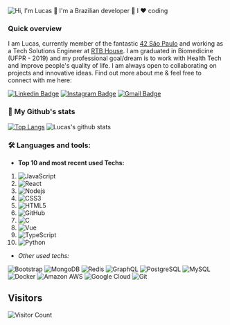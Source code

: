 ![Hi, I'm Lucas 👋 I'm a Brazilian developer 🚀 I ❤️ coding](https://github.com/lucasnfarias/lucasnfarias/blob/master/intro-readme.gif)

### Quick overview

I am Lucas, currently member of the fantastic [42 São Paulo](https://www.42sp.org.br/) and working as a Tech Solutions Engineer at [RTB House](https://www.rtbhouse.com/). I am graduated in Biomedicine (UFPR - 2019) and my professional goal/dream is to work with Health Tech and improve people's quality of life. I am always open to collaborating on projects and innovative ideas. Find out more about me & feel free to connect with me here:

[![Linkedin Badge](https://img.shields.io/badge/-lucasniehuesdefarias-blue?style=flat-square&logo=Linkedin&logoColor=white&link=https://www.linkedin.com/in/lucasniehuesdefarias/)](https://www.linkedin.com/in/lucasniehuesdefarias/)
[![Instagram Badge](https://img.shields.io/badge/-lucasnfarias-purple?style=flat-square&logo=instagram&logoColor=white&link=https://instagram.com/lucasnfarias/)](https://instagram.com/lucasnfarias)
[![Gmail Badge](https://img.shields.io/badge/-lucasnfarias01@gmail.com-c14438?style=flat-square&logo=Gmail&logoColor=white&link=mailto:lucasnfarias01@gmail.com)](mailto:lucasnfarias01@gmail.com)

### 🧾 My Github's stats

[![Top Langs](https://github-readme-stats.vercel.app/api/top-langs/?username=lucasnfarias&hide=c,java)](https://github.com/anuraghazra/github-readme-stats)
![Lucas's github stats](https://github-readme-stats.vercel.app/api?username=lucasnfarias&count_private=true&show_icons=true&hide=contribs,issues)

### 🛠 Languages and tools:

- **Top 10 and most recent used Techs:**

1. ![JavaScript](https://img.shields.io/badge/-JavaScript-orange?style=flat-square&logo=javascript)
2. ![React](https://img.shields.io/badge/-React-blue?style=flat-square&logo=react)
3. ![Nodejs](https://img.shields.io/badge/-Nodejs-black?style=flat-square&logo=Node.js)
4. ![CSS3](https://img.shields.io/badge/-CSS3-1572B6?style=flat-square&logo=css3)
5. ![HTML5](https://img.shields.io/badge/-HTML5-E34F26?style=flat-square&logo=html5&logoColor=white)
6. ![GitHub](https://img.shields.io/badge/-GitHub-181717?style=flat-square&logo=github)
7. ![C](https://img.shields.io/badge/-C-00599C?style=flat-square&logo=c)
8. ![Vue](https://img.shields.io/badge/-Vue.js-430098?style=flat-square&logo=vuedotjs)
9. ![TypeScript](https://img.shields.io/badge/-TypeScript-007ACC?style=flat-square&logo=typescript)
10. ![Python](https://img.shields.io/badge/-Python-black?style=flat-square&logo=Python)
 
- *Other used techs:*

![Bootstrap](https://img.shields.io/badge/-Bootstrap-563D7C?style=flat-square&logo=bootstrap)
![MongoDB](https://img.shields.io/badge/-MongoDB-black?style=flat-square&logo=mongodb)
![Redis](https://img.shields.io/badge/-Redis-black?style=flat-square&logo=Redis)
![GraphQL](https://img.shields.io/badge/-GraphQL-E10098?style=flat-square&logo=graphql)
![PostgreSQL](https://img.shields.io/badge/-PostgreSQL-336791?style=flat-square&logo=postgresql)
![MySQL](https://img.shields.io/badge/-MySQL-black?style=flat-square&logo=mysql)
![Docker](https://img.shields.io/badge/-Docker-black?style=flat-square&logo=docker)
![Amazon AWS](https://img.shields.io/badge/Amazon%20AWS-232F3E?style=flat-square&logo=amazon-aws)
![Google Cloud](https://img.shields.io/badge/Google%20Cloud-black?style=flat-square&logo=google-cloud)
![Git](https://img.shields.io/badge/-Git-black?style=flat-square&logo=git)

## Visitors

![Visitor Count](https://profile-counter.glitch.me/lucasnfarias/count.svg)

